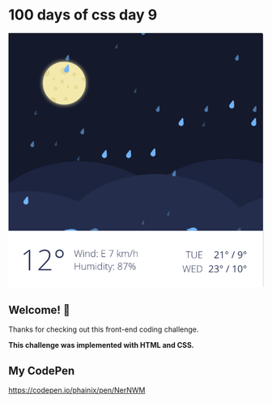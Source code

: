 # 100 days of css day 9

![Header/intro section ](../design/Weather.png)

## Welcome! 👋 

Thanks for checking out this front-end coding challenge. 

**This challenge was implemented with HTML and CSS.**

## My CodePen
https://codepen.io/phainix/pen/NerNWM